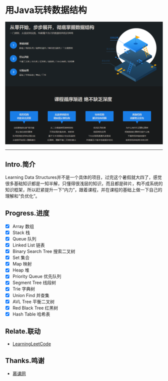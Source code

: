 # 用Java玩转数据结构


![Intro.png](./images/Intro.png)

---

## Intro.简介

Learning Data Structures并不是一个具体的项目，过完这个暑假就大四了，感觉很多基础知识都是一知半解，只懂得很浅层的知识，而且都是碎片，构不成系统的知识框架，所以赶紧提升一下“内力”，跟着课程，并在课程的基础上做一下自己的理解和“负优化”。

## Progress.进度

- [x] Array 数组
- [x] Stack 栈
- [x] Queue 队列
- [x] Linked List 链表
- [x] Binary Search Tree 搜索二叉树
- [x] Set 集合
- [x] Map 映射
- [x] Heap 堆
- [x] Priority Queue 优先队列
- [x] Segment Tree 线段树
- [x] Trie 字典树
- [x] Union Find 并查集
- [x] AVL Tree 平衡二叉树
- [x] Red Black Tree 红黑树
- [x] Hash Table 哈希表

## Relate.联动
- [LearningLeetCode](https://github.com/Emmettwoo/LearningLeetCode)

## Thanks.鸣谢

- [慕课网](https://coding.imooc.com/class/207.html)